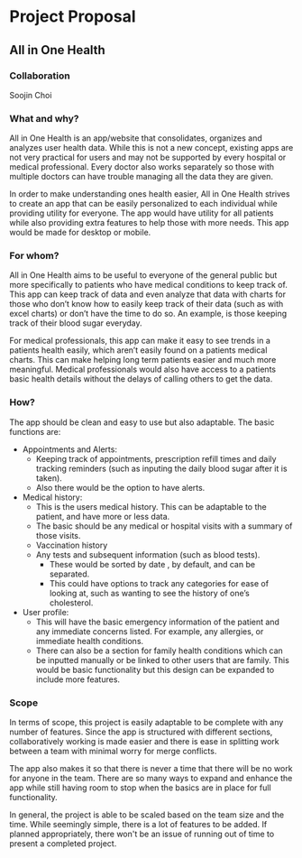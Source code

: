 # Project Proposal

## All in One Health

### Collaboration
Soojin Choi

### What and why?
All in One Health is an app/website that consolidates, organizes and analyzes user health data. While this is not a new concept, existing apps are not very practical for users and may not be supported by every hospital or medical professional. Every doctor also works separately so those with multiple doctors can have trouble managing all the data they are given. 

In order to make understanding ones health easier, All in One Health strives to create an app that can be easily personalized to each individual while providing utility for everyone. The app would have utility for all patients while also providing extra features to help those with more needs.
This app would be made for desktop or mobile. 

### For whom?
All in One Health aims to be useful to everyone of the general public but more specifically to patients who have medical conditions to keep track of. This app can keep track of data and even analyze that data with charts for those who don’t know how to easily keep track of their data (such as with excel charts) or don’t have the time to do so. An example, is those keeping track of their blood sugar everyday.

For medical professionals, this app can make it easy to see trends in a patients health easily, which aren’t easily found on a patients medical charts. This can make helping long term patients easier and much more meaningful.  Medical professionals would also have access to a patients basic health details without the delays of calling others to get the data.

### How?
The app should be clean and easy to use but also adaptable. 
The basic functions are:
- Appointments and Alerts:
  - Keeping track of appointments, prescription refill times and daily tracking reminders (such as inputing the daily blood sugar after it is taken). 
  - Also there would be the option to have alerts. 
- Medical history:  
  - This is the users medical history. This can be adaptable to the patient, and have more or less data. 
  - The basic should be any medical or hospital visits with a summary of those visits.
  - Vaccination history 
  - Any tests and subsequent information (such as blood tests). 
    - These would be sorted by date , by default, and can be separated. 
    - This could have options to track any categories for ease of looking at, such as wanting to see the history of one’s cholesterol.  
- User profile:
  - This will have the basic emergency information of the patient and any immediate concerns listed. For example, any allergies, or immediate health conditions.
  - There can also be a section for family health conditions which can be inputted manually or be linked to other users that are family. 
This would be basic functionality but this design can be expanded to include more features. 

### Scope
In terms of scope, this project is easily adaptable to be complete with any number of features. 
Since the app is structured with different sections, collaboratively working is made easier and there is ease in splitting work between a team with minimal worry for merge conflicts. 

The app also makes it so that there is never a time that there will be no work for anyone in the team. There are so many ways to expand and enhance the app while still having room to stop when the basics are in place for full functionality. 

In general, the project is able to be scaled based on the team size and the time. While seemingly simple, there is a lot of features to be added. If planned appropriately, there won't be an issue of running out of time to present a completed project. 
